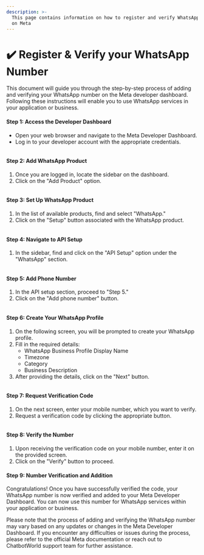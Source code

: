 ```yaml
---
description: >-
  This page contains information on how to register and verify WhatsApp number
  on Meta
---
```


# ✔️ Register & Verify your WhatsApp Number

This document will guide you through the step-by-step process of adding and verifying your WhatsApp number on the Meta developer dashboard. Following these instructions will enable you to use WhatsApp services in your application or business.

#### **Step 1:** Access the Developer Dashboard

* Open your web browser and navigate to the Meta Developer Dashboard.
* Log in to your developer account with the appropriate credentials.

<figure><img src="../../../../../.gitbook/assets/1 – 10.png" alt=""><figcaption></figcaption></figure>

#### **Step 2:** Add WhatsApp Product

1. Once you are logged in, locate the sidebar on the dashboard.
2. Click on the "Add Product" option.

<figure><img src="../../../../../.gitbook/assets/1 – 11.png" alt=""><figcaption></figcaption></figure>

#### **Step 3:** Set Up WhatsApp Product

1. In the list of available products, find and select "WhatsApp."
2. Click on the "Setup" button associated with the WhatsApp product.

<figure><img src="../../../../../.gitbook/assets/1 – 12.png" alt=""><figcaption></figcaption></figure>

#### **Step 4:** Navigate to API Setup

1. In the sidebar, find and click on the "API Setup" option under the "WhatsApp" section.

<figure><img src="../../../../../.gitbook/assets/1 – 13.png" alt=""><figcaption></figcaption></figure>

#### **Step 5:** Add Phone Number

1. In the API setup section, proceed to "Step 5."
2. Click on the "Add phone number" button.

<figure><img src="../../../../../.gitbook/assets/1 – 14.png" alt=""><figcaption></figcaption></figure>

#### **Step 6:** Create Your WhatsApp Profile

1. On the following screen, you will be prompted to create your WhatsApp profile.
2. Fill in the required details:
   * WhatsApp Business Profile Display Name
   * Timezone
   * Category
   * Business Description
3. After providing the details, click on the "Next" button.

<figure><img src="../../../../../.gitbook/assets/1 – 15.png" alt=""><figcaption></figcaption></figure>

#### **Step 7:** Request Verification Code

1. On the next screen, enter your mobile number, which you want to verify.
2. Request a verification code by clicking the appropriate button.

<figure><img src="../../../../../.gitbook/assets/1 – 16.png" alt=""><figcaption></figcaption></figure>

#### **Step 8:** Verify the Number

1. Upon receiving the verification code on your mobile number, enter it on the provided screen.
2. Click on the "Verify" button to proceed.

#### **Step 9:** Number Verification and Addition

Congratulations! Once you have successfully verified the code, your WhatsApp number is now verified and added to your Meta Developer Dashboard. You can now use this number for WhatsApp services within your application or business.

Please note that the process of adding and verifying the WhatsApp number may vary based on any updates or changes in the Meta Developer Dashboard. If you encounter any difficulties or issues during the process, please refer to the official Meta documentation or reach out to ChatbotWorld support team for further assistance.
